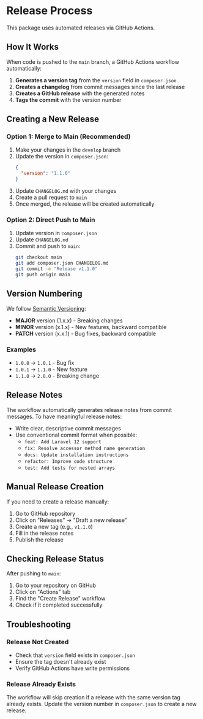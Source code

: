 # Release Process

This package uses automated releases via GitHub Actions.

## How It Works

When code is pushed to the `main` branch, a GitHub Actions workflow automatically:

1. **Generates a version tag** from the `version` field in `composer.json`
2. **Creates a changelog** from commit messages since the last release
3. **Creates a GitHub release** with the generated notes
4. **Tags the commit** with the version number

## Creating a New Release

### Option 1: Merge to Main (Recommended)

1. Make your changes in the `develop` branch
2. Update the version in `composer.json`:
   ```json
   {
     "version": "1.1.0"
   }
   ```
3. Update `CHANGELOG.md` with your changes
4. Create a pull request to `main`
5. Once merged, the release will be created automatically

### Option 2: Direct Push to Main

1. Update version in `composer.json`
2. Update `CHANGELOG.md`
3. Commit and push to `main`:
   ```bash
   git checkout main
   git add composer.json CHANGELOG.md
   git commit -m "Release v1.1.0"
   git push origin main
   ```

## Version Numbering

We follow [Semantic Versioning](https://semver.org/):

- **MAJOR** version (1.x.x) - Breaking changes
- **MINOR** version (x.1.x) - New features, backward compatible
- **PATCH** version (x.x.1) - Bug fixes, backward compatible

### Examples

- `1.0.0` → `1.0.1` - Bug fix
- `1.0.1` → `1.1.0` - New feature
- `1.1.0` → `2.0.0` - Breaking change

## Release Notes

The workflow automatically generates release notes from commit messages. To have meaningful release notes:

- Write clear, descriptive commit messages
- Use conventional commit format when possible:
  - `feat: Add Laravel 12 support`
  - `fix: Resolve accessor method name generation`
  - `docs: Update installation instructions`
  - `refactor: Improve code structure`
  - `test: Add tests for nested arrays`

## Manual Release Creation

If you need to create a release manually:

1. Go to GitHub repository
2. Click on "Releases" → "Draft a new release"
3. Create a new tag (e.g., `v1.1.0`)
4. Fill in the release notes
5. Publish the release

## Checking Release Status

After pushing to `main`:

1. Go to your repository on GitHub
2. Click on "Actions" tab
3. Find the "Create Release" workflow
4. Check if it completed successfully

## Troubleshooting

### Release Not Created

- Check that `version` field exists in `composer.json`
- Ensure the tag doesn't already exist
- Verify GitHub Actions have write permissions

### Release Already Exists

The workflow will skip creation if a release with the same version tag already exists. Update the version number in `composer.json` to create a new release.
